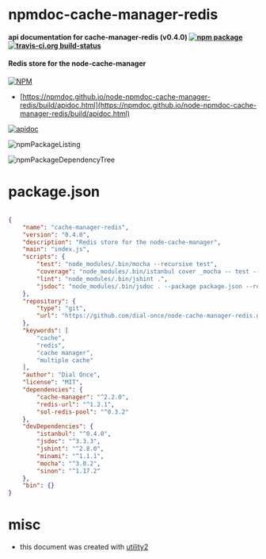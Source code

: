 # npmdoc-cache-manager-redis

#### api documentation for  cache-manager-redis (v0.4.0)  [![npm package](https://img.shields.io/npm/v/npmdoc-cache-manager-redis.svg?style=flat-square)](https://www.npmjs.org/package/npmdoc-cache-manager-redis) [![travis-ci.org build-status](https://api.travis-ci.org/npmdoc/node-npmdoc-cache-manager-redis.svg)](https://travis-ci.org/npmdoc/node-npmdoc-cache-manager-redis)

#### Redis store for the node-cache-manager

[![NPM](https://nodei.co/npm/cache-manager-redis.png?downloads=true&downloadRank=true&stars=true)](https://www.npmjs.com/package/cache-manager-redis)

- [https://npmdoc.github.io/node-npmdoc-cache-manager-redis/build/apidoc.html](https://npmdoc.github.io/node-npmdoc-cache-manager-redis/build/apidoc.html)

[![apidoc](https://npmdoc.github.io/node-npmdoc-cache-manager-redis/build/screenCapture.buildCi.browser.%252Ftmp%252Fbuild%252Fapidoc.html.png)](https://npmdoc.github.io/node-npmdoc-cache-manager-redis/build/apidoc.html)

![npmPackageListing](https://npmdoc.github.io/node-npmdoc-cache-manager-redis/build/screenCapture.npmPackageListing.svg)

![npmPackageDependencyTree](https://npmdoc.github.io/node-npmdoc-cache-manager-redis/build/screenCapture.npmPackageDependencyTree.svg)



# package.json

```json

{
    "name": "cache-manager-redis",
    "version": "0.4.0",
    "description": "Redis store for the node-cache-manager",
    "main": "index.js",
    "scripts": {
        "test": "node_modules/.bin/mocha --recursive test",
        "coverage": "node_modules/.bin/istanbul cover _mocha -- test --recursive",
        "lint": "node_modules/.bin/jshint .",
        "jsdoc": "node_modules/.bin/jsdoc . --package package.json --readme README.md --template node_modules/minami --destination docs"
    },
    "repository": {
        "type": "git",
        "url": "https://github.com/dial-once/node-cache-manager-redis.git"
    },
    "keywords": [
        "cache",
        "redis",
        "cache manager",
        "multiple cache"
    ],
    "author": "Dial Once",
    "license": "MIT",
    "dependencies": {
        "cache-manager": "^2.2.0",
        "redis-url": "^1.2.1",
        "sol-redis-pool": "^0.3.2"
    },
    "devDependencies": {
        "istanbul": "^0.4.0",
        "jsdoc": "^3.3.3",
        "jshint": "^2.8.0",
        "minami": "^1.1.1",
        "mocha": "^3.0.2",
        "sinon": "^1.17.2"
    },
    "bin": {}
}
```



# misc
- this document was created with [utility2](https://github.com/kaizhu256/node-utility2)

